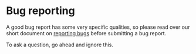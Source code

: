 # Bug reporting

A good bug report has some very specific qualities, so please read over our short document on [reporting bugs][report_bugs] before submitting a bug report.

To ask a question, go ahead and ignore this.

[report_bugs]: https://github.com/coreos/etcd/blob/master/Documentation/reporting_bugs.md
